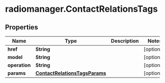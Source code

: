 # radiomanager.ContactRelationsTags

## Properties

Name | Type | Description | Notes
------------ | ------------- | ------------- | -------------
**href** | **String** |  | [optional] 
**model** | **String** |  | [optional] 
**operation** | **String** |  | [optional] 
**params** | [**ContactRelationsTagsParams**](ContactRelationsTagsParams.md) |  | [optional] 


